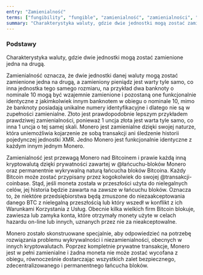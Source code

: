 ```yaml
---
entry: "Zamienialność"
terms: ["fungibility", "fungible", "zamienialność", "zamienialności", "zamienialnością", "zamienną"]
summary: "Charakterystyka waluty, gdzie dwie jednostki mogą zostać zamienione jedna na drugą."
---
```


### Podstawy

Charakterystyka waluty, gdzie dwie jednostki mogą zostać zamienione jedna na drugą.

Zamienialność oznacza, że dwie jednostki danej waluty mogą zostać zamienione jedna na drugą, a zamieniony pieniądz jest warty tyle samo, co inna jednostka tego samego rozmiaru, na przykład dwa banknoty o nominale 10 mogą być wzajemnie zamienione i pozostaną one funkcjonalnie identyczne z jakimkolwiek innym banknotem w obiegu o nominale 10, mimo że banknoty posiadają unikalne numery identyfikacyjne i dlatego nie są w zupełności zamienialne. Złoto jest prawdopodobnie lepszym przykładem prawdziwej zamienialności, ponieważ 1 uncja złota jest warta tyle samo, co inna 1 uncja o tej samej skali. Monero jest zamienialne dzięki swojej naturze, która uniemożliwia kojarzenie ze sobą transakcji ani śledzenie historii pojedynczej jednostki XMR. Jedno Monero jest funkcjonalnie identyczne z każdym innym jednym Monero.

Zamienialność jest przewagą Monero nad Bitcoinem i prawie każdą inną kryptowalutą dzięki prywatności zawartej w @łańcuchu-bloków Monero oraz permanentnie wykrywalną naturą łańcucha bloków Bitcoina. Każdy Bitcoin może zostać przypisany przez kogokolwiek do swojej @transakcji-coinbase. Stąd, jeśli moneta została w przeszłości użyta do nielegalnych celów, jej historia będzie zawarta na zawsze w łańcuchu bloków. Oznacza to, że niektóre przedsiębiorstwa będą zmuszone do niezaakceptowania danego BTC z nielegalną przeszłością lub który wszedł w konflikt z ich Warunkami Korzystania z Usług. Obecnie kilka wielkich firm Bitcoin blokuje, zawiesza lub zamyka konta, które otrzymały monety użyte w celach hazardu on-line lub innych, uznanych przez nie za nieakceptowalne.

Monero zostało skonstruowane specjalnie, aby odpowiedzieć na potrzebę rozwiązania problemu wykrywalności i niezamienialności, obecnych w innych kryptowalutach. Poprzez kompletnie prywatne transakcje, Monero jest w pełni zamienialne i żadna moneta nie może zostać wycofana z obiegu, równocześnie dostarczając wszystkich zalet bezpiecznego, zdecentralizowanego i permanentnego łańcucha bloków.
